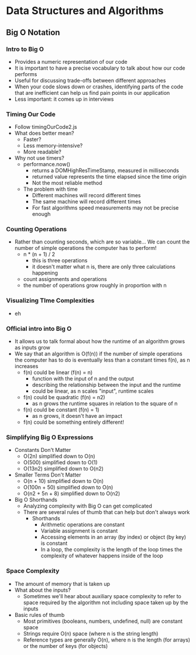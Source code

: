 # Data Structures and Algorithms

## Big O Notation  

### Intro to Big O

- Provides a numeric representation of our code
- It is important to have a precise vocabulary to talk about how our code performs
- Useful for discussing trade-offs between different approaches
- When your code slows down or crashes, identifying parts of the code that are inefficient can help us find pain points in our application
- Less important: it comes up in interviews

### Timing Our Code

- Follow timingOurCode2.js
- What does better mean?
  - Faster?
  - Less memory-intensive?
  - More readable?
- Why not use timers?
  - performance.now()
    - returns a DOMHighResTimeStamp, measured in milliseconds
    - returned value represents the time elapsed since the time origin
    - Not the most reliable method
  - The problem with time
    - Different machines will record different times
    - The same machine will record different times
    - For fast algorithms speed measurements may not be precise enough

### Counting Operations

- Rather than counting seconds, which are so variable... We can count the number of simple operations the computer has to perform!
  - n * (n + 1) / 2
    - this is three operations
    - it doesn't matter what n is, there are only three calculations happening
  - count assignments and operations
  - the number of operations grow roughly in proportion with n

### Visualizing TIme Complexities

- eh

### Official intro into Big O

- It allows us to talk formal about how the runtime of an algorithm grows as inputs grow
- We say that an algorithm is O(f(n)) if the number of simple operations the computer has to do is eventually less than a constant times f(n), as n increases
  - f(n) could be linear (f(n) = n)
    - function with the input of n and the output
    - describing the relationship between the input and the runtime
    - could be linear, as n scales "input", runtime scales
  - f(n) could be quadratic (f(n) = n2)
    - as n grows the runtime squares in relation to the square of n
  - f(n) could be constant (f(n) = 1)
    - as n grows, it doesn't have an impact
  - f(n) could be something entirely different!

### Simplifying Big O Expressions

- Constants Don't Matter
  - O(2n) simplified down to O(n)
  - O(500) simplified down to O(1)
  - O(13n2) simplified down to O(n2)
- Smaller Terms Don't Matter
  - O(n + 10) simplified down to O(n)
  - O(100n + 50) simplified down to O(n)
  - O(n2 + 5n + 8) simplified down to O(n2)
- Big O Shorthands
  - Analyzing complexity with Big O can get complicated
  - There are several rules of thumb that can help but don't always work
    - Shorthands
      - Arithmetic operations are constant
      - Variable assignment is constant
      - Accessing elements in an array (by index) or object (by key) is constant
      - In a loop, the complexity is the length of the loop times the complexity of whatever happens inside of the loop

### Space Complexity

- The amount of memory that is taken up
- What about the inputs?
  - Sometimes we'll hear about auxiliary space complexity to refer to space required by the algorithm not including space taken up by the  inputs
- Basic rules of thumb
  - Most primitives (booleans, numbers, undefined, null) are constant space
  - Strings require O(n) space (where n is the string length)
  - Reference types are generally O(n), where n is the length (for arrays) or the number of keys (for objects)